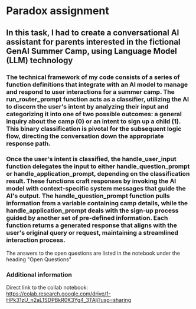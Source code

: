 # Paradox assignment
## In this task, I had to create a conversational AI assistant for parents interested in the fictional GenAI Summer Camp, using Language Model (LLM) technology
### The technical framework of my code consists of a series of function definitions that integrate with an AI model to manage and respond to user interactions for a summer camp. The run_router_prompt function acts as a classifier, utilizing the AI to discern the user's intent by analyzing their input and categorizing it into one of two possible outcomes: a general inquiry about the camp (0) or an intent to sign up a child (1). This binary classification is pivotal for the subsequent logic flow, directing the conversation down the appropriate response path.

### Once the user's intent is classified, the handle_user_input function delegates the input to either handle_question_prompt or handle_application_prompt, depending on the classification result. These functions craft responses by invoking the AI model with context-specific system messages that guide the AI's output. The handle_question_prompt function pulls information from a variable containing camp details, while the handle_application_prompt deals with the sign-up process guided by another set of pre-defined information. Each function returns a generated response that aligns with the user's original query or request, maintaining a streamlined interaction process.

The answers to the open questions are listed in the notebook under the heading "Open Questions"

### Additional information

Direct link to the collab notebook: https://colab.research.google.com/drive/1-HPk31zU_n2aL1SDPBkR0K3Yg4_3TAlj?usp=sharing
